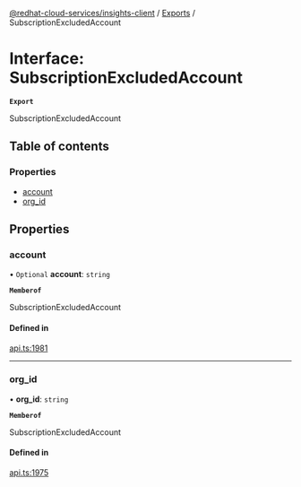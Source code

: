 [@redhat-cloud-services/insights-client](../README.md) / [Exports](../modules.md) / SubscriptionExcludedAccount

# Interface: SubscriptionExcludedAccount

**`Export`**

SubscriptionExcludedAccount

## Table of contents

### Properties

- [account](SubscriptionExcludedAccount.md#account)
- [org\_id](SubscriptionExcludedAccount.md#org_id)

## Properties

### account

• `Optional` **account**: `string`

**`Memberof`**

SubscriptionExcludedAccount

#### Defined in

[api.ts:1981](https://github.com/RedHatInsights/javascript-clients/blob/main/packages/insights/api.ts#L1981)

___

### org\_id

• **org\_id**: `string`

**`Memberof`**

SubscriptionExcludedAccount

#### Defined in

[api.ts:1975](https://github.com/RedHatInsights/javascript-clients/blob/main/packages/insights/api.ts#L1975)
